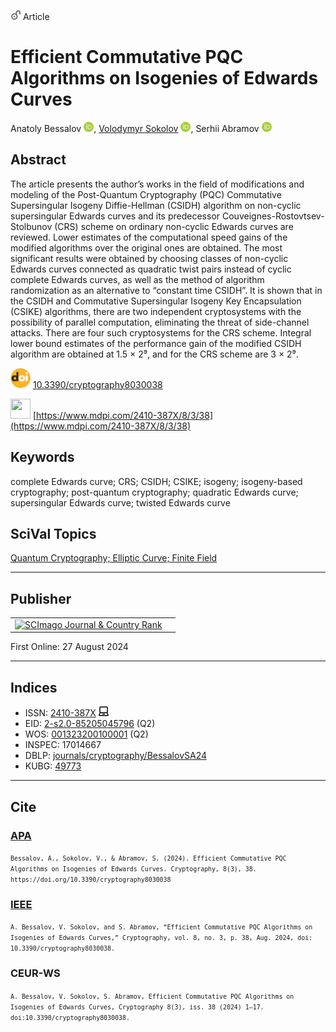<img src="/icons/unlock.svg" width="16" height="16"> Article

# Efficient Commutative PQC Algorithms on Isogenies of Edwards Curves

Anatoly Bessalov <a href="https://orcid.org/0000-0002-6967-5001" target="_blank"><img src="/icons/orcid.svg" width="16" height="16"></a>,
<a href="/" target="_blank">Volodymyr Sokolov</a> <a href="https://orcid.org/0000-0002-9349-7946" target="_blank"><img src="/icons/orcid.svg" width="16" height="16"></a>,
Serhii Abramov <a href="https://orcid.org/0000-0002-5145-2782" target="_blank"><img src="/icons/orcid.svg" width="16" height="16"></a>

## Abstract
The article presents the author’s works in the field of modifications and modeling of the Post-Quantum Cryptography (PQC) Commutative Supersingular Isogeny Diffie-Hellman (CSIDH) algorithm on non-cyclic supersingular Edwards curves and its predecessor Couveignes-Rostovtsev-Stolbunov (CRS) scheme on ordinary non-cyclic Edwards curves are reviewed. Lower estimates of the computational speed gains of the modified algorithms over the original ones are obtained. The most significant results were obtained by choosing classes of non-cyclic Edwards curves connected as quadratic twist pairs instead of cyclic complete Edwards curves, as well as the method of algorithm randomization as an alternative to “constant time CSIDH”. It is shown that in the CSIDH and Commutative Supersingular Isogeny Key Encapsulation (CSIKE) algorithms, there are two independent cryptosystems with the possibility of parallel computation, eliminating the threat of side-channel attacks. There are four such cryptosystems for the CRS scheme. Integral lower bound estimates of the performance gain of the modified CSIDH algorithm are obtained at 1.5 × 2⁹, and for the CRS scheme are 3 × 2⁹.

<img src="/icons/doi.svg" width="32" height="32"> [10.3390/cryptography8030038](https://doi.org/10.3390/cryptography8030038) 

<a href="https://www.mdpi.com/2410-387X/8/3/38/pdf?version=1724758976"><img src="/icons/pdf.svg" width="32" height="32"></a> [https://www.mdpi.com/2410-387X/8/3/38](https://www.mdpi.com/2410-387X/8/3/38) 

## Keywords
complete Edwards curve; CRS; CSIDH; CSIKE; isogeny; isogeny-based cryptography; post-quantum cryptography; quadratic Edwards curve; supersingular Edwards curve; twisted Edwards curve

## SciVal Topics
<a href="/volodymyr-sokolov/publications/wiki/SciVal-Topics#quantum-cryptography-elliptic-curve-finite-field" target="_blank">Quantum Cryptography; Elliptic Curve; Finite Field</a>

***
## Publisher
<table>
<tr>
<td>
<a href="https://www.scimagojr.com/journalsearch.php?q=21101039441&amp;tip=sid&amp;exact=no" title="SCImago Journal &amp; Country Rank"><img border="0" src="https://www.scimagojr.com/journal_img.php?id=21101039441" alt="SCImago Journal &amp; Country Rank"  /></a> 
</td>
<td>
<span class="__dimensions_badge_embed__" data-doi="10.1016/j.cose.2023.103198" data-hide-zero-citations="true" data-style="small_circle"></span><script async src="https://badge.dimensions.ai/badge.js" charset="utf-8"></script>
</td>
</tr>
</table>

First Online: 27 August 2024

***
## Indices

* ISSN: [2410-387X](https://portal.issn.org/resource/ISSN/2410-387X) <img src="/icons/online.svg" width="16" height="16">
* EID: [2-s2.0-85205045796](http://www.scopus.com/record/display.url?origin=inward&eid=2-s2.0-85205045796) (Q2)
* WOS: [001323200100001](https://www.webofscience.com/wos/woscc/full-record/WOS:001323200100001) (Q2)
* INSPEC: 17014667
* DBLP: [journals/cryptography/BessalovSA24](https://dblp.org/rec/journals/cryptography/BessalovSA24)
* KUBG: [49773](http://elibrary.kubg.edu.ua/id/eprint/49773/)

***
## Cite

### [APA](https://citation.crosscite.org/format?doi=10.3390/cryptography8030038&style=apa&lang=en-US)

<small>`Bessalov, A., Sokolov, V., & Abramov, S. (2024). Efficient Commutative PQC Algorithms on Isogenies of Edwards Curves. Cryptography, 8(3), 38. https://doi.org/10.3390/cryptography8030038`</small>

### [IEEE](https://citation.crosscite.org/format?doi=10.3390/cryptography8030038&style=ieee&lang=en-US)

<small>`A. Bessalov, V. Sokolov, and S. Abramov, “Efficient Commutative PQC Algorithms on Isogenies of Edwards Curves,” Cryptography, vol. 8, no. 3, p. 38, Aug. 2024, doi: 10.3390/cryptography8030038.`</small>

### CEUR-WS

<small>`A. Bessalov, V. Sokolov, S. Abramov, Efficient Commutative PQC Algorithms on Isogenies of Edwards Curves, Cryptography 8(3), iss. 38 (2024) 1–17. doi:10.3390/cryptography8030038.`</small>
